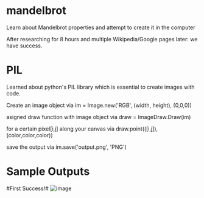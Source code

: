# mandelbrot
Learn about Mandelbrot properties and attempt to create it in the computer

After researching for 8 hours and multiple Wikipedia/Google pages later: we have success.

# PIL 
Learned about python's PIL library which is essential to create images with code. 

Create an image object via im = Image.new('RGB', (width, height), (0,0,0))

asigned draw function with image object via draw = ImageDraw.Draw(im)

for a certain pixel[i,j] along your canvas via draw.point(([i,j]), (color,color,color))

save the output via im.save('output.png', 'PNG')

# Sample Outputs

#First Success!#
![image](https://github.com/sedaji/mandelbrot/blob/master/pictures/FIRSTSUCCESS.png?raw=true)

